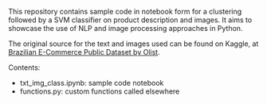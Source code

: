 This repository contains sample code in notebook form for a clustering followed by a SVM classifier on product description and images.
It aims to showcase the use of NLP and image processing approaches in Python.

The original source for the text and images used can be found on Kaggle, at [Brazilian E-Commerce Public Dataset by Olist](https://www.kaggle.com/datasets/olistbr/brazilian-ecommerce).

Contents:
- txt_img_class.ipynb: sample code notebook
- functions.py: custom functions called elsewhere
